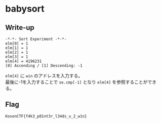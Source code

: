 # babysort

## Write-up

```
-*-*- Sort Experiment -*-*-
elm[0] = 1
elm[1] = 1
elm[2] = 1
elm[3] = 1
elm[4] = 4196231
[0] Ascending / [1] Descending: -1
```

`elm[4]` に `win` のアドレスを入力する。  
最後に-1を入力することで `se.cmp[-1]` となり `elm[4]` を参照することができる。   

## Flag

`KosenCTF{f4k3_p01nt3r_l34ds_u_2_w1n}`
